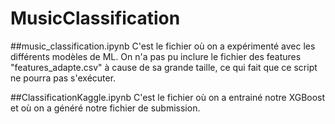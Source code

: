 # MusicClassification


##music_classification.ipynb
C'est le fichier où on a expérimenté avec les différents modèles de ML.
On n'a pas pu inclure le fichier des features "features_adapte.csv" à cause de sa grande taille, ce qui fait que ce script ne pourra pas s'exécuter.

##ClassificationKaggle.ipynb
C'est le fichier où on a entrainé notre XGBoost et où on a généré notre fichier de submission.
